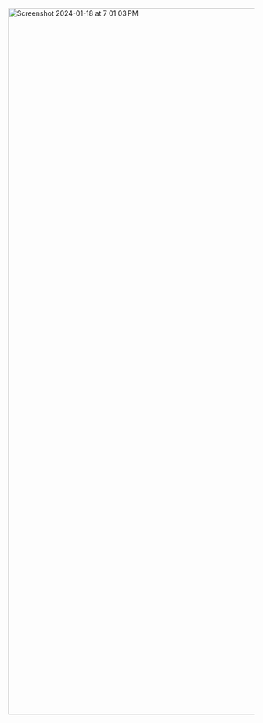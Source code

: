 <img width="1440" alt="Screenshot 2024-01-18 at 7 01 03 PM" src="https://github.com/workwithgurunath/kirana-store/assets/156908101/58f1ef60-8eb0-41f2-9979-f2ad3770fb34">